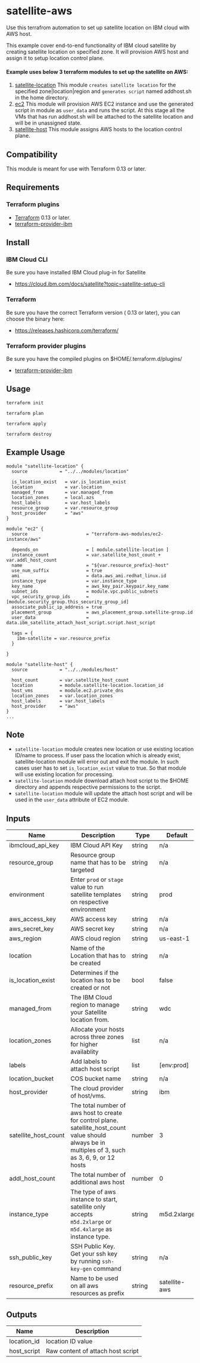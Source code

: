 # satellite-aws

Use this terrafrom automation to set up satellite location on IBM cloud with AWS host.

This example cover end-to-end functionality of IBM cloud satellite by creating satellite location on specified zone. 
It will provision AWS host and assign it to setup location control plane.


#### Example uses below 3 terraform modules to set up the satellite on AWS:

1. [satellite-location](main.tf) This module `creates satellite location` for the specified zone|location|region and `generates script` named addhost.sh in the home directory.
2. [ec2](instance.tf) This module will provision AWS EC2 instance and use the generated script in module as `user_data` and runs the script. At this stage all the VMs that has run addhost.sh will be attached to the satellite location and will be in unassigned state.
3. [satellite-host](host.tf) This module assigns AWS hosts to the location control plane.

## Compatibility

This module is meant for use with Terraform 0.13 or later. 

## Requirements

### Terraform plugins

- [Terraform](https://www.terraform.io/downloads.html) 0.13 or later. 
- [terraform-provider-ibm](https://github.com/IBM-Cloud/terraform-provider-ibm) 

## Install

### IBM Cloud CLI

Be sure you have installed IBM Cloud plug-in for Satellite
- https://cloud.ibm.com/docs/satellite?topic=satellite-setup-cli

### Terraform

Be sure you have the correct Terraform version ( 0.13 or later), you can choose the binary here:
- https://releases.hashicorp.com/terraform/

### Terraform provider plugins

Be sure you have the compiled plugins on $HOME/.terraform.d/plugins/

- [terraform-provider-ibm](https://github.com/IBM-Cloud/terraform-provider-ibm) 
## Usage

```
terraform init
```
```
terraform plan
```
```
terraform apply
```
```
terraform destroy
```
## Example Usage
``` hcl
module "satellite-location" {
  source            = "../../modules/location"

  is_location_exist   = var.is_location_exist
  location            = var.location
  managed_from        = var.managed_from
  location_zones      = local.azs
  host_labels         = var.host_labels
  resource_group      = var.resource_group
  host_provider       = "aws"
}

module "ec2" {
  source                      = "terraform-aws-modules/ec2-instance/aws"
  
  depends_on                  = [ module.satellite-location ]
  instance_count              = var.satellite_host_count + var.addl_host_count
  name                        = "${var.resource_prefix}-host"
  use_num_suffix              = true
  ami                         = data.aws_ami.redhat_linux.id
  instance_type               = var.instance_type
  key_name                    = aws_key_pair.keypair.key_name
  subnet_ids                  = module.vpc.public_subnets
  vpc_security_group_ids      = [module.security_group.this_security_group_id]
  associate_public_ip_address = true
  placement_group             = aws_placement_group.satellite-group.id
  user_data                   = data.ibm_satellite_attach_host_script.script.host_script

  tags = {
    ibm-satellite = var.resource_prefix
  }

}

module "satellite-host" {
  source            = "../../modules/host"

  host_count        = var.satellite_host_count
  location          = module.satellite-location.location_id
  host_vms          = module.ec2.private_dns
  location_zones    = var.location_zones
  host_labels       = var.host_labels
  host_provider     = "aws"
}
...
```

## Note

* `satellite-location` module creates new location or use existing location ID/name to process. If user pass the location which is already exist,   satellite-location module will error out and exit the module. In such cases user has to set `is_location_exist` value to true. So that module will use existing location for processing.
* `satellite-location` module download attach host script to the $HOME directory and appends respective permissions to the script.
* `satellite-location` module will update the attach host script and will be used in the `user_data` attribute of EC2 module.

<!-- END OF PRE-COMMIT-TERRAFORM DOCS HOOK -->
## Inputs

| Name                                  | Description                                                       | Type     | Default | Required |
|---------------------------------------|-------------------------------------------------------------------|----------|---------|----------|
| ibmcloud_api_key                      | IBM Cloud API Key                                                 | string   | n/a     | yes      |
| resource_group                        | Resource group name that has to be targeted                       | string   | n/a     | no       |
| environment                           | Enter `prod` or `stage` value to run satellite templates on respective environment | string   | prod  | no   |
| aws_access_key                        | AWS access key                                                    | string   | n/a     | yes      |
| aws_secret_key                        | AWS secret key                                                    | string   | n/a     | yes      |
| aws_region                            | AWS cloud region                                                  | string   | us-east-1  | yes   |
| location                              | Name of the Location that has to be created                       | string   | n/a     | yes      |
| is_location_exist                     | Determines if the location has to be created or not               | bool     | false   | yes      |
| managed_from                          | The IBM Cloud region to manage your Satellite location from.      | string   | wdc     | yes      |
| location_zones                        | Allocate your hosts across three zones for higher availablity     | list     | n/a     | no       | 
| labels                                | Add labels to attach host script                                  | list     | [env:prod]  | no   |
| location_bucket                       | COS bucket name                                                   | string   | n/a     | no       |
| host_provider                         | The cloud provider of host/vms.                                   | string   | ibm     | no       |
| satellite_host_count                  | The total number of aws host to create for control plane. satellite_host_count value should always be in multiples of 3, such as 3, 6, 9, or 12 hosts                 | number   | 3 |  yes     |
| addl_host_count                       | The total number of additional aws host                            | number   | 0 |  yes     |
| instance_type                         | The type of aws instance to start, satellite only accepts `m5d.2xlarge` or `m5d.4xlarge` as instance type.                                   | string   | m5d.2xlarge     | yes |
| ssh_public_key                        | SSH Public Key. Get your ssh key by running `ssh-key-gen` command | string   | n/a     | no |
| resource_prefix                       | Name to be used on all aws resources as prefix                        | string   | satellite-aws     | yes |

## Outputs

| Name | Description |
|------|-------------|
| location_id | location ID value |
| host_script | Raw content of attach host script |